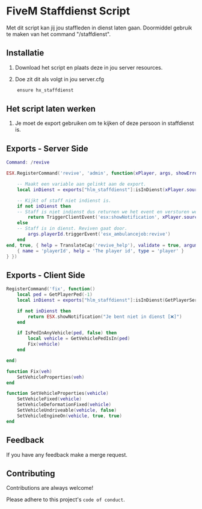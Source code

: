 
# FiveM Staffdienst Script

Met dit script kan jij jou staffleden in dienst laten gaan. Doormiddel gebruik te maken van het command "/staffdienst".



## Installatie

1. Download het script en plaats deze in jou server resources.

2. Doe zit dit als volgt in jou server.cfg

```bash
    ensure hx_staffdienst
```

## Het script laten werken
    
1.  Je moet de export gebruiken om te kijken of deze persoon in staffdienst is.


## Exports - Server Side

```lua
Command: /revive

ESX.RegisterCommand('revive', 'admin', function(xPlayer, args, showError)

    -- Maakt een variable aan gelinkt aan de export.
	local inDienst = exports["hlm_staffdienst"]:isInDienst(xPlayer.source)

    -- Kijkt of staff niet indienst is.
	if not inDienst then 
    -- Staff is niet indienst dus returnen we het event en versturen we een bericht.
		return TriggerClientEvent('esx:showNotification', xPlayer.source, 'Je bent niet in dienst [❌]')
	else
    -- Staff is in dienst. Reviven gaat door.
		args.playerId.triggerEvent('esx_ambulancejob:revive')
	end
end, true, { help = TranslateCap('revive_help'), validate = true, arguments = {
	{ name = 'playerId', help = 'The player id', type = 'player' }
} })

```


## Exports - Client Side

```lua
RegisterCommand('fix', function() 
    local ped = GetPlayerPed(-1)
    local inDienst = exports["hlm_staffdienst"]:isInDienst(GetPlayerServerId(PlayerId()))

    if not inDienst then 
        return ESX.showNotification("Je bent niet in dienst [❌]")
    end

    if IsPedInAnyVehicle(ped, false) then
        local vehicle = GetVehiclePedIsIn(ped)
        Fix(vehicle)
    end

end)

function Fix(veh)
    SetVehicleProperties(veh)
end

function SetVehicleProperties(vehicle)
    SetVehicleFixed(vehicle)
    SetVehicleDeformationFixed(vehicle)
    SetVehicleUndriveable(vehicle, false)
    SetVehicleEngineOn(vehicle, true, true)
end
```




## Feedback

If you have any feedback make a merge request.


## Contributing

Contributions are always welcome!

Please adhere to this project's `code of conduct`.

